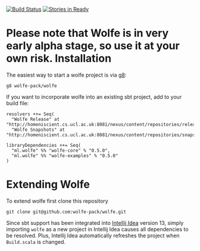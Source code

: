 [![Build Status](https://api.travis-ci.org/wolfe-pack/wolfe.svg)](https://travis-ci.org/wolfe-pack/wolfe)
[![Stories in Ready](https://badge.waffle.io/wolfe-pack/wolfe.svg?label=ready&title=Ready)](http://waffle.io/wolfe-pack/wolfe)
<!-- [![Coverage Status](https://coveralls.io/repos/wolfe-pack/wolfe/badge.png)](https://coveralls.io/r/wolfe-pack/wolfe) -->
Please note that Wolfe is in very early alpha stage, so use it at your own risk.
Installation
=============
The easiest way to start a wolfe project is via [g8](https://github.com/n8han/giter8):
```
g8 wolfe-pack/wolfe
```

If you want to incorporate wolfe into an existing sbt project, add to your build file:
```
resolvers ++= Seq(
  "Wolfe Release" at "http://homeniscient.cs.ucl.ac.uk:8081/nexus/content/repositories/releases",
  "Wolfe Snapshots" at "http://homeniscient.cs.ucl.ac.uk:8081/nexus/content/repositories/snapshots")

libraryDependencies ++= Seq(
  "ml.wolfe" %% "wolfe-core" % "0.5.0",
  "ml.wolfe" %% "wolfe-examples" % "0.5.0"
)
```

Extending Wolfe
===============
To extend wolfe first clone this repository
```
git clone git@github.com:wolfe-pack/wolfe.git
```

Since sbt support has been integrated into [Intellij Idea](https://www.jetbrains.com/idea/) version 13, simply importing `wolfe` as a new project in Intellij Idea causes all dependencies to be resolved. Plus, Intellij Idea automatically refreshes the project when `Build.scala` is changed. 



